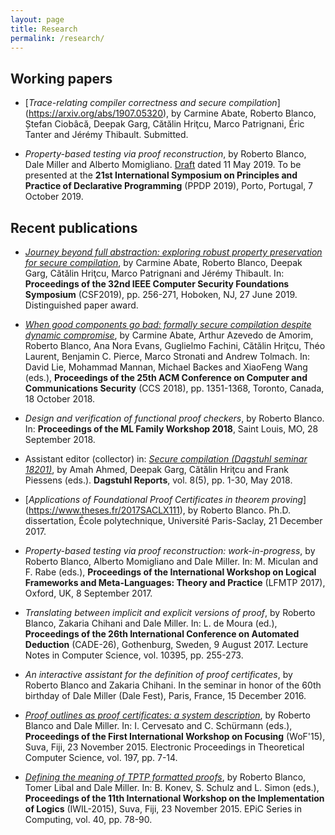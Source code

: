 ```yaml
---
layout: page
title: Research
permalink: /research/
---
```


## Working papers

* [*Trace-relating compiler correctness and secure compilation*]
  (https://arxiv.org/abs/1907.05320), by Carmine Abate, Roberto Blanco, Ștefan
  Ciobâcă, Deepak Garg, Cătălin Hriţcu, Marco Patrignani, Éric Tanter and Jérémy
  Thibault. Submitted.

* *Property-based testing via proof reconstruction*, by Roberto Blanco, Dale
  Miller and Alberto Momigliano.
  [Draft](https://www.lix.polytechnique.fr/Labo/Dale.Miller/papers/pbt-draft.pdf)
  dated 11 May 2019. To be presented at the **21st International Symposium on
  Principles and Practice of Declarative Programming** (PPDP 2019), Porto,
  Portugal, 7 October 2019.

## Recent publications

* [*Journey beyond full abstraction: exploring robust property preservation for
  secure compilation*](https://arxiv.org/abs/1807.04603), by Carmine Abate,
  Roberto Blanco, Deepak Garg, Cătălin Hriţcu, Marco Patrignani and Jérémy
  Thibault. In: **Proceedings of the 32nd IEEE Computer Security Foundations
  Symposium** (CSF2019), pp. 256-271, Hoboken, NJ, 27 June 2019. Distinguished
  paper award.

* [*When good components go bad: formally secure compilation despite dynamic
  compromise*](https://arxiv.org/abs/1802.00588), by Carmine Abate, Arthur
  Azevedo de Amorim, Roberto Blanco, Ana Nora Evans, Guglielmo Fachini,
  Cătălin Hriţcu, Théo Laurent, Benjamin C. Pierce, Marco Stronati and Andrew
  Tolmach. In: David Lie, Mohammad Mannan, Michael Backes and XiaoFeng Wang
  (eds.), **Proceedings of the 25th ACM Conference on Computer and
  Communications Security** (CCS 2018), pp. 1351-1368, Toronto, Canada, 18
  October 2018.

* *Design and verification of functional proof checkers*, by Roberto Blanco.
  In: **Proceedings of the ML Family Workshop 2018**, Saint Louis, MO, 28
  September 2018.

* Assistant editor (collector) in: [*Secure compilation (Dagstuhl seminar
  18201)*](http://drops.dagstuhl.de/opus/volltexte/2018/9891/), by Amah Ahmed,
  Deepak Garg, Cătălin Hriţcu and Frank Piessens (eds.). **Dagstuhl Reports**,
  vol. 8(5), pp. 1-30, May 2018.

* [*Applications of Foundational Proof Certificates in theorem proving*]
  (https://www.theses.fr/2017SACLX111), by Roberto Blanco. Ph.D. dissertation,
  École polytechnique, Université Paris-Saclay, 21 December 2017.

* *Property-based testing via proof reconstruction: work-in-progress*, by
  Roberto Blanco, Alberto Momigliano and Dale Miller. In: M. Miculan and F. Rabe
  (eds.), **Proceedings of the International Workshop on Logical Frameworks and
  Meta-Languages: Theory and Practice** (LFMTP 2017), Oxford, UK, 8 September
  2017.

* *Translating between implicit and explicit versions of proof*, by Roberto
  Blanco, Zakaria Chihani and Dale Miller. In: L. de Moura (ed.), **Proceedings
  of the 26th International Conference on Automated Deduction** (CADE-26),
  Gothenburg, Sweden, 9 August 2017. Lecture Notes in Computer Science, vol.
  10395, pp. 255-273.

* *An interactive assistant for the definition of proof certificates*, by
  Roberto Blanco and Zakaria Chihani. In the seminar in honor of the 60th
  birthday of Dale Miller (Dale Fest), Paris, France, 15 December 2016.

* [*Proof outlines as proof certificates: a system
  description*](http://eptcs.web.cse.unsw.edu.au/paper.cgi?WoF15.2.pdf), by
  Roberto Blanco and Dale Miller. In: I. Cervesato and C. Schürmann (eds.),
  **Proceedings of the First International Workshop on Focusing** (WoF'15),
  Suva, Fiji, 23 November 2015. Electronic Proceedings in Theoretical
  Computer Science, vol. 197, pp. 7-14.

* [*Defining the meaning of TPTP formatted
  proofs*](http://easychair.org/publications/download/Defining_the_meaning_of_TPTP_formatted_proofs),
  by Roberto Blanco, Tomer Libal and Dale Miller. In: B. Konev, S. Schulz and
  L. Simon (eds.), **Proceedings of the 11th International Workshop on the
  Implementation of Logics** (IWIL-2015), Suva, Fiji, 23 November 2015. EPiC
  Series in Computing, vol. 40, pp. 78-90.
